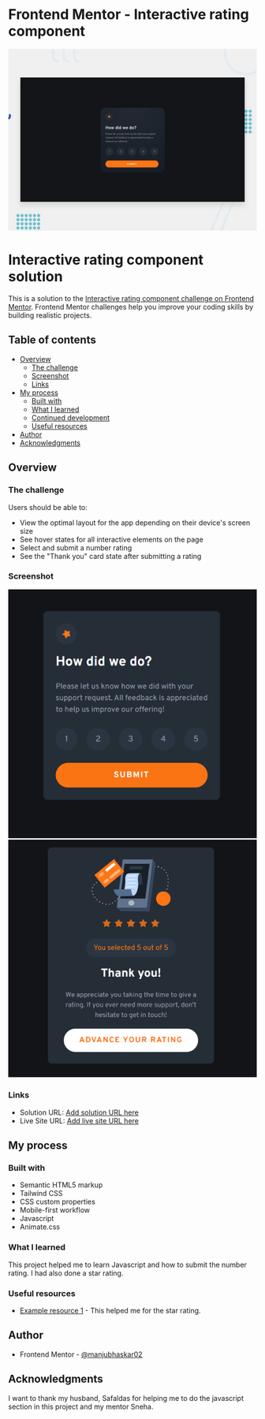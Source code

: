 # Frontend Mentor - Interactive rating component

![Design preview for the Interactive rating component coding challenge](./design/desktop-preview.jpg)


#  Interactive rating component solution

This is a solution to the [Interactive rating component challenge on Frontend Mentor](https://www.frontendmentor.io/challenges/interactive-rating-component-koxpeBUmI). Frontend Mentor challenges help you improve your coding skills by building realistic projects. 

## Table of contents

- [Overview](#overview)
  - [The challenge](#the-challenge)
  - [Screenshot](#screenshot)
  - [Links](#links)
- [My process](#my-process)
  - [Built with](#built-with)
  - [What I learned](#what-i-learned)
  - [Continued development](#continued-development)
  - [Useful resources](#useful-resources)
- [Author](#author)
- [Acknowledgments](#acknowledgments)


## Overview

### The challenge

Users should be able to:

- View the optimal layout for the app depending on their device's screen size
- See hover states for all interactive elements on the page
- Select and submit a number rating
- See the "Thank you" card state after submitting a rating

### Screenshot

![](./images/submit.png)
![](./images/thankyou.png)



### Links

- Solution URL: [Add solution URL here](https://your-solution-url.com)
- Live Site URL: [Add live site URL here](https://your-live-site-url.com)

## My process

### Built with

- Semantic HTML5 markup
- Tailwind CSS
- CSS custom properties
- Mobile-first workflow
- Javascript
- Animate.css
### What I learned
This project helped me to learn Javascript and how to submit the number rating.
I had also done a star rating.
### Useful resources

- [Example resource 1](https://safaldas.in/injecting-to-dom-exercise-with-js/) - This helped me for the star rating.

## Author

- Frontend Mentor - [@manjubhaskar02](https://www.frontendmentor.io/profile/manjubhaskar02)


## Acknowledgments

I want to thank my husband, Safaldas for helping me to do the javascript section in this project and my mentor Sneha. 